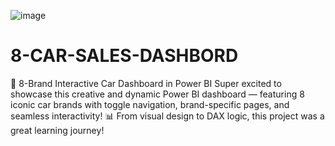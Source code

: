 ![image](https://github.com/user-attachments/assets/31ae7377-16cc-47d5-8055-52c1cc3439d4)


# 8-CAR-SALES-DASHBORD
🚗 8-Brand Interactive Car Dashboard in Power BI
 Super excited to showcase this creative and dynamic Power BI dashboard — featuring 8 iconic car brands with toggle navigation, brand-specific pages, and seamless interactivity!
📊 From visual design to DAX logic, this project was a great learning journey!
